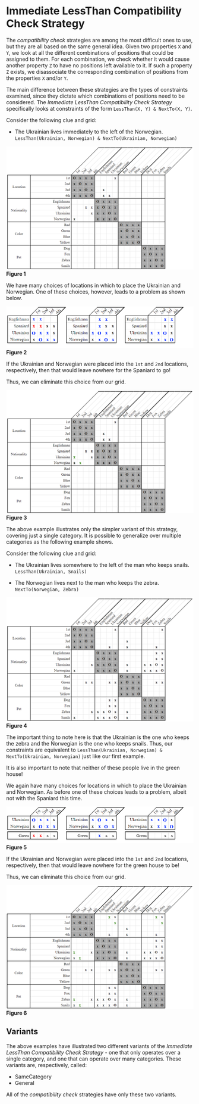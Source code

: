 
# Immediate LessThan Compatibility Check Strategy

The *compatibility check* strategies are among the most difficult ones to use, but they are all based on the same general idea. Given two properties `X` and `Y`, we look at all the different combinations of positions that could be assigned to them. For each combination, we check whether it would cause another property `Z` to have no positions left available to it. If such a property `Z` exists, we disassociate the corresponding combination of positions from the properties `X` and/or `Y`.

The main difference between these strategies are the types of constraints examined, since they dictate which combinations of positions need to be considered. The *Immediate LessThan Compatibility Check Strategy* specifically looks at constraints of the form `LessThan(X, Y) & NextTo(X, Y)`.

Consider the following clue and grid:

- The Ukrainian lives immediately to the left of the Norwegian.  
    `LessThan(Ukrainian, Norwegian) & NextTo(Ukrainian, Norwegian)`
    
![Initial Layout](Images/ImmediateLessThanCompatibilityCheck_Layout_Initial1.png)  
**Figure 1**

We have many choices of locations in which to place the Ukrainian and Norwegian. One of these choices, however, leads to a problem as shown below.

![Contradiction](Images/ImmediateLessThanCompatibilityCheck_Layout_Contradiction1.png)  
**Figure 2**

If the Ukrainian and Norwegian were placed into the `1st` and `2nd` locations, respectively, then that would leave nowhere for the Spaniard to go!

Thus, we can eliminate this choice from our grid.

![Conclusion](Images/ImmediateLessThanCompatibilityCheck_Layout_Conclusion1.png)  
**Figure 3**

The above example illustrates only the simpler variant of this strategy, covering just a single category. It is possible to generalize over multiple categories as the following example shows.

Consider the following clue and grid:

- The Ukrainian lives somewhere to the left of the man who keeps snails.  
    `LessThan(Ukrainian, Snails)`
    
- The Norwegian lives next to the man who keeps the zebra.  
    `NextTo(Norwegian, Zebra)`
    
![Initial Layout / Generalized Case](Images/ImmediateLessThanCompatibilityCheck_Layout_Initial2.png)  
**Figure 4**

The important thing to note here is that the Ukrainian is the one who keeps the zebra and the Norwegian is the one who keeps snails. Thus, our constraints are equivalent to `LessThan(Ukrainian, Norwegian) & NextTo(Ukrainian, Norwegian)` just like our first example. 

It is also important to note that neither of these people live in the green house!

We again have many choices for locations in which to place the Ukrainian and Norwegian. As before one of these choices leads to a problem, albeit not with the Spaniard this time.  

![Contradiction / Generalized Case](Images/ImmediateLessThanCompatibilityCheck_Layout_Contradiction2.png)  
**Figure 5**

If the Ukrainian and Norwegian were placed into the `1st` and `2nd` locations, respectively, then that would leave nowhere for the green house to be!

Thus, we can eliminate this choice from our grid.

![Conclusion / Generalized Case](Images/ImmediateLessThanCompatibilityCheck_Layout_Conclusion2.png)  
**Figure 6**

## Variants

The above examples have illustrated two different variants of the *Immediate LessThan Compatibility Check Strategy* - one that only operates over a single category, and one that can operate over many categories. These variants are, respectively, called:

- SameCategory
- General

All of the *compatibility check* strategies have only these two variants. 

